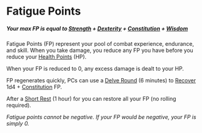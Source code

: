 # Fatigue Points

##### Your max FP is equal to [Strength](../Chosen%20Statistics/Strength.md) + [Dexterity](../Chosen%20Statistics/Dexterity.md) + [Constitution](../Chosen%20Statistics/Constitution.md) + [Wisdom](../Chosen%20Statistics/Wisdom.md)

Fatigue Points (FP) represent your pool of combat experience, endurance, and skill. When you take damage, you reduce any FP you have before you reduce your [Health Points](Health%20Points.md) (HP).

When your FP is reduced to 0, any excess damage is dealt to your HP. 

FP regenerates quickly, PCs can use a [Delve Round](../../Game%20Procedures/Round.md#Delve%20Round) (6 minutes) to [Recover](../../Game%20Procedures/Delving.md#Recover) 1d4 + [Constitution](../Chosen%20Statistics/Constitution.md) FP.

After a [Short Rest](../../Game%20Procedures/Resting.md#Short%20Rest) (1 hour) for you can restore all your FP (no rolling required).

*Fatigue points cannot be negative. If your FP would be negative, your FP is simply 0.*